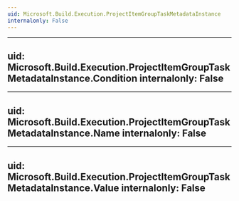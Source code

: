```yaml
---
uid: Microsoft.Build.Execution.ProjectItemGroupTaskMetadataInstance
internalonly: False
---
```


---
uid: Microsoft.Build.Execution.ProjectItemGroupTaskMetadataInstance.Condition
internalonly: False
---

---
uid: Microsoft.Build.Execution.ProjectItemGroupTaskMetadataInstance.Name
internalonly: False
---

---
uid: Microsoft.Build.Execution.ProjectItemGroupTaskMetadataInstance.Value
internalonly: False
---
